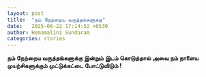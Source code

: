```yaml
---
layout: post
title:  "நம் நேற்றைய வருத்தங்களுக்கு"
date:   2025-06-22 17:14:52 +0530
author: Hemamalini Sundaram
categories: stories
---
```


**நம் நேற்றைய வருத்தங்களுக்கு இன்றும் இடம் கொடுத்தால் அவை நம் நாளைய முயற்சிகளுக்கும்
முட்டுக்கட்டை போட்டுவிடும் !**
